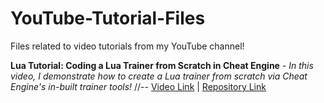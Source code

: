 # YouTube-Tutorial-Files
Files related to video tutorials from my YouTube channel!

**Lua Tutorial: Coding a Lua Trainer from Scratch in Cheat Engine** - *In this video, I demonstrate how to create a Lua trainer from scratch via Cheat Engine's in-built trainer tools!* //-- [Video Link](https://www.youtube.com/watch?v=hnZyZio5FBQ) | [Repository Link](https://github.com/dsasmblr/YouTube-Tutorial-Files/tree/master/Lua%20Trainer%20from%20Scratch%20(Terraria))
